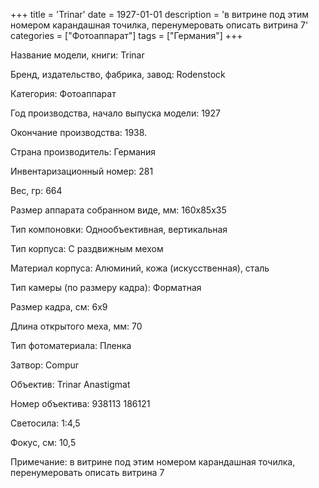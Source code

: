 +++
title = 'Trinar'
date = 1927-01-01
description = 'в витрине под этим номером карандашная точилка, перенумеровать описать витрина 7'
categories = ["Фотоаппарат"]
tags = ["Германия"]
+++

Название модели, книги: Trinar

Бренд, издательство, фабрика, завод: Rodenstock

Категория: Фотоаппарат

Год производства, начало выпуска модели: 1927

Окончание производства: 1938.

Страна производитель: Германия

Инвентаризационный номер: 281

Вес, гр: 664

Размер аппарата  собранном виде, мм: 160x85x35

Тип компоновки: Однообъективная, вертикальная

Тип корпуса: С раздвижным мехом

Материал корпуса: Алюминий, кожа (искусственная), сталь

Тип камеры (по размеру кадра): Форматная

Размер кадра, см: 6х9

Длина открытого меха, мм: 70

Тип фотоматериала: Пленка

Затвор: Compur

Объектив: Trinar Anastigmat

Номер объектива: 938113
186121

Светосила: 1:4,5

Фокус, см: 10,5

Примечание: в витрине под этим номером карандашная точилка, перенумеровать описать витрина 7

